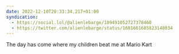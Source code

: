 ```yaml
---
date: 2022-12-10T20:33:34.217+01:00
syndication:
  - https://social.lol/@alienlebarge/109491052727378460
  - https://twitter.com/alienlebarge/status/1601661685823148034
---
```

The day has come where my children beat me at Mario Kart
